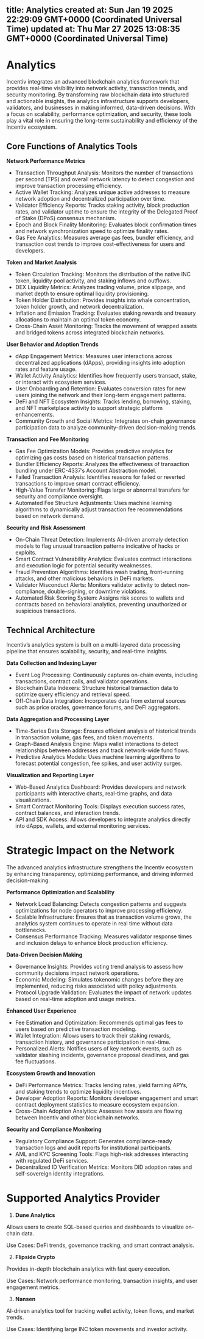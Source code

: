 
title: Analytics
created at: Sun Jan 19 2025 22:29:09 GMT+0000 (Coordinated Universal Time)
updated at: Thu Mar 27 2025 13:08:35 GMT+0000 (Coordinated Universal Time)
---

# Analytics

Incentiv integrates an advanced blockchain analytics framework that provides real-time visibility into network activity, transaction trends, and security monitoring. By transforming raw blockchain data into structured and actionable insights, the analytics infrastructure supports developers, validators, and businesses in making informed, data-driven decisions. With a focus on scalability, performance optimization, and security, these tools play a vital role in ensuring the long-term sustainability and efficiency of the Incentiv ecosystem.

## Core Functions of Analytics Tools

**Network Performance Metrics**

* Transaction Throughput Analysis: Monitors the number of transactions per second (TPS) and overall network latency to detect congestion and improve transaction processing efficiency.
* Active Wallet Tracking: Analyzes unique active addresses to measure network adoption and decentralized participation over time.
* Validator Efficiency Reports: Tracks staking activity, block production rates, and validator uptime to ensure the integrity of the Delegated Proof of Stake (DPoS) consensus mechanism.
* Epoch and Block Finality Monitoring: Evaluates block confirmation times and network synchronization speed to optimize finality rates.
* Gas Fee Analytics: Measures average gas fees, bundler efficiency, and transaction cost trends to improve cost-effectiveness for users and developers.

**Token and Market Analysis**

* Token Circulation Tracking: Monitors the distribution of the native INC token, liquidity pool activity, and staking inflows and outflows.
* DEX Liquidity Metrics: Analyzes trading volume, price slippage, and market depth to ensure optimal liquidity provisioning.
* Token Holder Distribution: Provides insights into whale concentration, token holder growth, and network decentralization.
* Inflation and Emission Tracking: Evaluates staking rewards and treasury allocations to maintain an optimal token economy.
* Cross-Chain Asset Monitoring: Tracks the movement of wrapped assets and bridged tokens across integrated blockchain networks.

**User Behavior and Adoption Trends**

* dApp Engagement Metrics: Measures user interactions across decentralized applications (dApps), providing insights into adoption rates and feature usage.
* Wallet Activity Analytics: Identifies how frequently users transact, stake, or interact with ecosystem services.
* User Onboarding and Retention: Evaluates conversion rates for new users joining the network and their long-term engagement patterns.
* DeFi and NFT Ecosystem Insights: Tracks lending, borrowing, staking, and NFT marketplace activity to support strategic platform enhancements.
* Community Growth and Social Metrics: Integrates on-chain governance participation data to analyze community-driven decision-making trends.

**Transaction and Fee Monitoring**

* Gas Fee Optimization Models: Provides predictive analytics for optimizing gas costs based on historical transaction patterns.
* Bundler Efficiency Reports: Analyzes the effectiveness of transaction bundling under ERC-4337’s Account Abstraction model.
* Failed Transaction Analysis: Identifies reasons for failed or reverted transactions to improve smart contract efficiency.
* High-Value Transfer Monitoring: Flags large or abnormal transfers for security and compliance oversight.
* Automated Fee Structure Adjustments: Uses machine learning algorithms to dynamically adjust transaction fee recommendations based on network demand.

**Security and Risk Assessment**

* On-Chain Threat Detection: Implements AI-driven anomaly detection models to flag unusual transaction patterns indicative of hacks or exploits.
* Smart Contract Vulnerability Analytics: Evaluates contract interactions and execution logic for potential security weaknesses.
* Fraud Prevention Algorithms: Identifies wash trading, front-running attacks, and other malicious behaviors in DeFi markets.
* Validator Misconduct Alerts: Monitors validator activity to detect non-compliance, double-signing, or downtime violations.
* Automated Risk Scoring System: Assigns risk scores to wallets and contracts based on behavioral analytics, preventing unauthorized or suspicious transactions.

## Technical Architecture

Incentiv’s analytics system is built on a multi-layered data processing pipeline that ensures scalability, security, and real-time insights.

**Data Collection and Indexing Layer**

* Event Log Processing: Continuously captures on-chain events, including transactions, contract calls, and validator operations.
* Blockchain Data Indexers: Structure historical transaction data to optimize query efficiency and retrieval speed.
* Off-Chain Data Integration: Incorporates data from external sources such as price oracles, governance forums, and DeFi aggregators.

**Data Aggregation and Processing Layer**

* Time-Series Data Storage: Ensures efficient analysis of historical trends in transaction volume, gas fees, and token movements.
* Graph-Based Analysis Engine: Maps wallet interactions to detect relationships between addresses and track network-wide fund flows.
* Predictive Analytics Models: Uses machine learning algorithms to forecast potential congestion, fee spikes, and user activity surges.

**Visualization and Reporting Layer**

* Web-Based Analytics Dashboard: Provides developers and network participants with interactive charts, real-time graphs, and data visualizations.
* Smart Contract Monitoring Tools: Displays execution success rates, contract balances, and interaction trends.
* API and SDK Access: Allows developers to integrate analytics directly into dApps, wallets, and external monitoring services.

# Strategic Impact on the Network

The advanced analytics infrastructure strengthens the Incentiv ecosystem by enhancing transparency, optimizing performance, and driving informed decision-making.

**Performance Optimization and Scalability**

* Network Load Balancing: Detects congestion patterns and suggests optimizations for node operators to improve processing efficiency.
* Scalable Infrastructure: Ensures that as transaction volume grows, the analytics system continues to operate in real time without data bottlenecks.
* Consensus Performance Tracking: Measures validator response times and inclusion delays to enhance block production efficiency.

**Data-Driven Decision Making**

* Governance Insights: Provides voting trend analysis to assess how community decisions impact network operations.
* Economic Modeling: Simulates tokenomic changes before they are implemented, reducing risks associated with policy adjustments.
* Protocol Upgrade Validation: Evaluates the impact of network updates based on real-time adoption and usage metrics.

**Enhanced User Experience**

* Fee Estimation and Optimization: Recommends optimal gas fees to users based on predictive transaction modeling.
* Wallet Integration: Allows users to track their staking rewards, transaction history, and governance participation in real-time.
* Personalized Alerts: Notifies users of key network events, such as validator slashing incidents, governance proposal deadlines, and gas fee fluctuations.

**Ecosystem Growth and Innovation**

* DeFi Performance Metrics: Tracks lending rates, yield farming APYs, and staking trends to optimize liquidity incentives.
* Developer Adoption Reports: Monitors developer engagement and smart contract deployment statistics to measure ecosystem expansion.
* Cross-Chain Adoption Analytics: Assesses how assets are flowing between Incentiv and other blockchain networks.

**Security and Compliance Monitoring**

* Regulatory Compliance Support: Generates compliance-ready transaction logs and audit reports for institutional participants.
* AML and KYC Screening Tools: Flags high-risk addresses interacting with regulated DeFi services.
* Decentralized ID Verification Metrics: Monitors DID adoption rates and self-sovereign identity integrations.

# Supported Analytics Provider

1. **Dune Analytics**

Allows users to create SQL-based queries and dashboards to visualize on-chain data.

Use Cases: DeFi trends, governance tracking, and smart contract analysis.

2. **Flipside Crypto**

Provides in-depth blockchain analytics with fast query execution.

Use Cases: Network performance monitoring, transaction insights, and user engagement metrics.

3. **Nansen**

AI-driven analytics tool for tracking wallet activity, token flows, and market trends.

Use Cases: Identifying large INC token movements and investor activity.

          